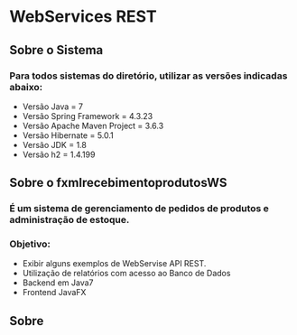 # WebServices REST
## Sobre o Sistema
### Para todos sistemas do diretório, utilizar as versões indicadas abaixo: 

* Versão Java = 7
* Versão Spring Framework = 4.3.23
* Versão Apache Maven Project = 3.6.3
* Versão Hibernate = 5.0.1
* Versão JDK = 1.8
* Versão h2 = 1.4.199

## Sobre o fxmlrecebimentoprodutosWS
### É um sistema de gerenciamento de pedidos de produtos e administração de estoque.
### Objetivo:

* Exibir alguns exemplos de WebServise API REST.
* Utilização de relatórios com acesso ao Banco de Dados
* Backend em Java7
* Frontend JavaFX 

## Sobre 
